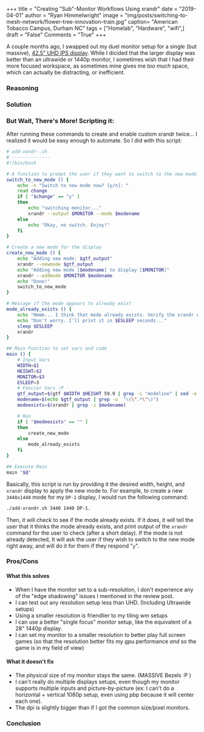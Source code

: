 +++
title  = "Creating \"Sub\"-Monitor Workflows Using xrandr"
date   = "2019-04-01"
author = "Ryan Himmelwright"
image  = "img/posts/switching-to-mesh-network/flower-tree-innovation-train.jpg"
caption= "American Tobacco Campus, Durham NC"
tags   = ["Homelab", "Hardware", "wifi",]
draft  = "False"
Comments = "True"
+++

A couple months ago, I swapped out my duel monitor setup for a single (but
massive), [42.5" UHD IPS display](/post/new-lgud4379b/). While I dicided that
the larger display was better than an ultrawide or 1440p monitor, I sometimes wish
that I had their more focused workspace, as sometimes mine gives me *too much*
space, which can actually be distracting, or inefficient.

<!--more-->

### Reasoning


### Solution


### But Wait, There's More! Scripting it:
After running these commands to create and enable custom xrandr twice... I
realized it would be easy enough to automate. So I did with this script:

```bash
# add-xandr-.sh
# --------------
#!/bin/bash

# A function to prompt the user if they want to switch to the new mode now.
switch_to_new_mode () {
	echo -n "Switch to new mode now? [y/n]: "
	read change
	if [ "$change" == "y" ]
	then
		echo "switching monitor..."
		xrandr --output $MONITOR --mode $modename
	else
		echo "Okay, no switch. Enjoy!"
	fi
}

# Create a new mode for the display
create_new_mode () {
	echo "Adding new mode: $gtf_output"
	xrandr --newmode $gtf_output
	echo "Adding new mode [$modename] to display [$MONITOR]"
	xrandr --addmode $MONITOR $modename
	echo "Done!"
	switch_to_new_mode
}

# Message if the mode appears to already exist
mode_already_exists () {
	echo "Hmmm... I think that mode already exists. Verify the xrandr output for me?"
	echo "Don't worry. I'll print it in $ESLEEP seconds..."
	sleep $ESLEEP
	xrandr
}

## Main Function to set vars and code
main () {
	# Input Vars
	WIDTH=$1
	HEIGHT=$2
	MONITOR=$3
	ESLEEP=3
	# Fancier Vars :P
	gtf_output=$(gtf $WIDTH $HEIGHT 59.9 | grep -i "modeline" | sed -e 's/\<Modeline\>//g')
	modename=$(echo $gtf_output | grep -o  "\(\".*\"\)")
	modeexists=$(xrandr | grep -i $modename)

	# Run
	if [ "$modeexists" == "" ]
	then
		create_new_mode
	else
		mode_already_exists
	fi
}

## Execute Main
main "$@"
```

Basically, this script is run by providing it the desired width, height, and
`xrandr` display to apply the new mode to. For example, to create a new
`3440x1440` mode for my `DP-1` display, I would run the following command:

```bash
./add-xrandr.sh 3440 1440 DP-1.
```

Then, it will check to see if the mode already
exists. If it does, it will tell the user that it thinks the mode already
exists, and print output of the `xrandr` command for the user to check (after a
short delay). If the mode is not already detected, It will ask the user if they
wish to switch to the new mode right away, and will do it for them if they
respond "`y`".

### Pros/Cons

#### What this solves
- When I have the monitor set to a sub-resolution, I don't experience any of
    the "edge shadowing" issues I mentioned in the review post.
- I can test out any resolution setup less than UHD. (Including Ultrawide
    setups)
- Using a smaller resolution is friendlier to my tiling wm setups
- I can use a better "single focus" monitor setup, like the equivalent of a 28"
    1440p display.
- I can set my monitor to a smaller resolution to better play full screen games (so that
    the resolution better fits my gpu performance *and* so the game is in my
    field of view)

#### What it doesn't fix
- The *physical* size of my monitor stays the same. (MASSIVE Bezels :P )
- I can't really do multiple displays setups, even though my monitor supports
  multiple inputs and picture-by-picture (ex: I can't do a horizontal +
  vertical 1080p setup, even using pbp because it will center each one).
- The dpi is slightly bigger than if I got the *common* size/pixel monitors.
### Conclusion


